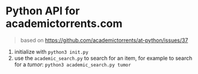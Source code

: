 # Python API for academictorrents.com

> based on https://github.com/academictorrents/at-python/issues/37

1. initialize with `python3 init.py`
2. use the `academic_search.py` to search for an item, for example to search for a *tumor*: `python3 academic_search.py tumor` 

